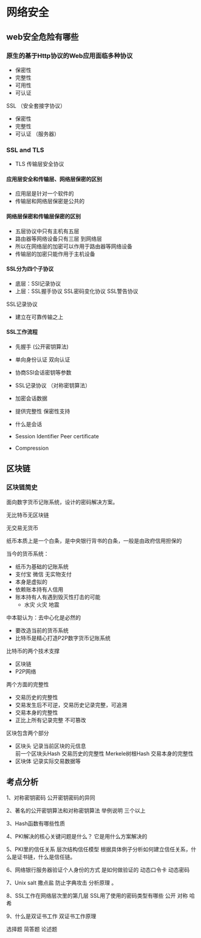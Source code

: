 # 网络安全

## web安全危险有哪些

### 原生的基于Http协议的Web应用面临多种协议
 - 保密性
 - 完整性
 - 可用性
 - 可认证


 SSL （安全套接字协议）
  - 保密性
  - 完整性
  - 可认证 （服务器）

### SSL and TLS

 - TLS 传输层安全协议

#### 应用层安全和传输层、网络层保密的区别
  - 应用层是针对一个软件的
  - 传输层和网络层保密是公共的

#### 网络层保密和传输层保密的区别
  - 五层协议中只有主机有五层
  - 路由器等网络设备只有三层 到网络层
  - 所以在网络层的加密可以作用于路由器等网络设备
  - 传输层的加密只能作用于主机设备


#### SSL分为四个子协议

- 底层：SSl记录协议
- 上层：SSL握手协议   SSL密码变化协议  SSL警告协议

SSL记录协议
 - 建立在可靠传输之上

 #### SSL工作流程
 - 先握手 (公开密钥算法)
  - 单向身份认证 双向认证
  - 协商SSl会话密钥等参数

- SSL记录协议 （对称密钥算法）
 - 加密会话数据
 - 提供完整性 保密性支持

- 什么是会话
 - Session Identifier Peer certificate
 - Compression 


 ## 区块链

 ### 区块链简史
 面向数字货币记账系统，设计的密码解决方案。

 无比特币无区块链

 无交易无货币 

 纸币本质上是一个白条，是中央银行背书的白条，一般是由政府信用担保的


 当今的货币系统：
  - 纸币为基础的记账系统
  - 支付宝  微信  无实物支付
  - 本身是虚拟的
  - 依赖账本持有人信用
  - 账本持有人有遇到毁灭性打击的可能
    - 水灾 火灾  地震

中本聪认为：去中心化是必然的
- 要改造当前的货币系统
- 比特币是精心打造P2P数字货币记账系统

比特币的两个技术支撑
- 区块链
- P2P网络

两个方面的完整性
- 交易历史的完整性
 - 交易发生后不可逆，交易历史记录完整，可追溯
- 交易本身的完整性
 - 正比上所有记录完整 不可篡改


区块包含两个部分
- 区块头
    记录当前区块的元信息  
    前一个区块头Hash   交易历史的完整性
    Merkele树根Hash  交易本身的完整性
- 区块体
   记录实际交易数据等


## 考点分析

1、对称密钥密码  公开密钥密码的异同

2、著名的公开密钥算法和对称密钥算法 举例说明 三个以上

3、Hash函数有哪些性质

4、PKI解决的核心关键问题是什么？ 它是用什么方案解决的

5、PKI里的信任关系 层次结构信任模型 根据具体例子分析如何建立信任关系，什么是证书链，什么是信任链。

6、网络银行服务器验证个人身份的方式  是如何做验证的 动态口令卡  动态密码

7、Unix salt 撒点盐 防止字典攻击 分析原理 。

8、SSL工作在网络层次里的第几层  SSL用了使用的密码类型有哪些  公开 对称 哈希

9、什么是双证书工作 双证书工作原理


选择题  简答题  论述题